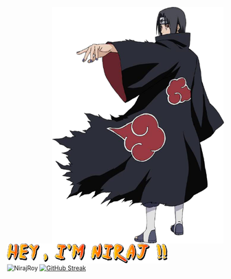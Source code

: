 <img height="550px" width="400px" align="right" src="./Itachi-Uchiha-PNG-File.png" >
<br>
<br>
<br>

 <img align="center" src="./HEY.png">
<!-- <img width="350px" height="100px" src="./goldline.png" > -->
<br>



<!-- img src="./71f1a93b6932fffc6a4e8bd43dab7f39.gif" width="100%" height="auto" align="center"-->



<img width="360px" align="center" src="https://github-readme-stats.vercel.app/api/top-langs/?username=NirajRoy43&layout=compact&hide_border=true&bg_color=0d1117" alt="NirajRoy">
<a href="https://git.io/streak-stats"><img width="380px"  align="center"  src="https://streak-stats.demolab.com?user=NirajRoy43&theme=highcontrast&border_radius=4&type=png"  alt="GitHub Streak" /></a>

<br />
<br />

<!--![my GitHub stats](https://github-readme-stats.vercel.app/api?username=NirajRoy43&theme=highcontrast&show_icons=true)-->





